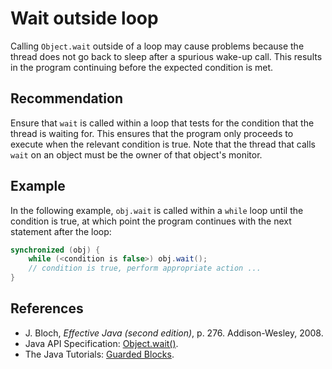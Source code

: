 # Wait outside loop
Calling `Object.wait` outside of a loop may cause problems because the thread does not go back to sleep after a spurious wake-up call. This results in the program continuing before the expected condition is met.


## Recommendation
Ensure that `wait` is called within a loop that tests for the condition that the thread is waiting for. This ensures that the program only proceeds to execute when the relevant condition is true. Note that the thread that calls `wait` on an object must be the owner of that object's monitor.


## Example
In the following example, `obj.wait` is called within a `while` loop until the condition is true, at which point the program continues with the next statement after the loop:


```java
synchronized (obj) {
    while (<condition is false>) obj.wait();
    // condition is true, perform appropriate action ...
}
```

## References
* J. Bloch, *Effective Java (second edition)*, p. 276. Addison-Wesley, 2008.
* Java API Specification: [Object.wait()](https://docs.oracle.com/en/java/javase/11/docs/api/java.base/java/lang/Object.html#wait()).
* The Java Tutorials: [Guarded Blocks](https://docs.oracle.com/javase/tutorial/essential/concurrency/guardmeth.html).
